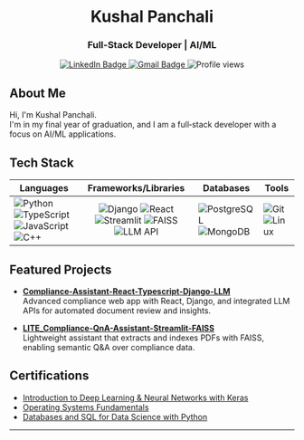 <h1 align="center">Kushal Panchali</h1>

<h3 align="center">
  <strong>Full-Stack Developer</strong> | AI/ML
</h3>

<p align="center">
  <a href="https://www.linkedin.com/in/kushalpanchali" target="_blank">
    <img src="https://img.shields.io/badge/LinkedIn-0A66C2?style=for-the-badge&logo=linkedin&logoColor=white" alt="LinkedIn Badge"/>
  </a>
  <a href="mailto:kushalpanchali0522@gmail.com" target="_blank">
    <img src="https://img.shields.io/badge/Gmail-D14836?style=for-the-badge&logo=gmail&logoColor=white" alt="Gmail Badge"/>
  </a>
  <img src="https://komarev.com/ghpvc/?username=Kushal2205a&style=for-the-badge" alt="Profile views"/>
</p>



## About Me

Hi, I'm Kushal Panchali.  
I'm in my final year of graduation, and I am a full‑stack developer with a focus on AI/ML applications.



## Tech Stack

| Languages | Frameworks/Libraries | Databases | Tools |
|-----------|:--------------------:|-----------|-------|
| ![Python](https://img.shields.io/badge/Python-3776AB?style=flat-square&logo=python&logoColor=white) ![TypeScript](https://img.shields.io/badge/TypeScript-007ACC?style=flat-square&logo=typescript&logoColor=white) ![JavaScript](https://img.shields.io/badge/JavaScript-F7DF1E?style=flat-square&logo=javascript&logoColor=black) ![C++](https://img.shields.io/badge/C++-00599C?style=flat-square&logo=cplusplus&logoColor=white) | ![Django](https://img.shields.io/badge/Django-092E20?style=flat-square&logo=django&logoColor=white) ![React](https://img.shields.io/badge/React-20232A?style=flat-square&logo=react&logoColor=61DAFB) ![Streamlit](https://img.shields.io/badge/Streamlit-FF4B4B?style=flat-square&logo=streamlit&logoColor=white) ![FAISS](https://img.shields.io/badge/FAISS-2E86C1?style=flat-square&logo=ai&logoColor=white) ![LLM API](https://img.shields.io/badge/LLM_API-4B8BBE?style=flat-square&logo=cloud&logoColor=white) | ![PostgreSQL](https://img.shields.io/badge/PostgreSQL-336791?style=flat-square&logo=postgresql&logoColor=white) ![MongoDB](https://img.shields.io/badge/MongoDB-47A248?style=flat-square&logo=mongodb&logoColor=white) | ![Git](https://img.shields.io/badge/Git-F05032?style=flat-square&logo=git&logoColor=white) ![Linux](https://img.shields.io/badge/Linux-FCC624?style=flat-square&logo=linux&logoColor=black) |


## Featured Projects

- **[Compliance-Assistant-React-Typescript-Django-LLM](https://github.com/Kushal2205a/Compliance-Assistant-React-Typescript-Django-Mistral)**  
  Advanced compliance web app with React, Django, and integrated LLM APIs for automated document review and insights.

- **[LITE_Compliance-QnA-Assistant-Streamlit-FAISS](https://github.com/Kushal2205a/LITE_Compliance-QnA-Assistant-Streamlit-FAISS)**  
  Lightweight assistant that extracts and indexes PDFs with FAISS, enabling semantic Q&A over compliance data.



## Certifications

- [Introduction to Deep Learning & Neural Networks with Keras](https://coursera.org/share/ebc0fbdf3e33b36f79f223222d09148b)
- [Operating Systems Fundamentals](https://coursera.org/share/95dbcf3cfa726a538b8debf1b0d2601a)
- [Databases and SQL for Data Science with Python](https://coursera.org/share/e59acb801c62c5ef092e9e0d379b9683)

---


